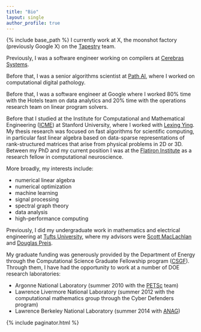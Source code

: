 ```yaml
---
title: "Bio"
layout: single
author_profile: true
---
```


{% include base_path %}
I currently work at X, the moonshot factory (previously Google X) on the [Tapestry](https://x.company/projects/tapestry/) team.

Previously, I was a software engineer working on compilers at [Cerebras Systems](https://cerebras.net/).

Before that, I was a senior algorithms scientist at [Path AI](https://www.pathai.com), where I worked on computational digital pathology.  

Before that, I was a software engineer at Google where I worked 80% time with the Hotels team on data analytics and 20% time with the operations research team on linear program solvers.

Before that I studied at the Institute for Computational and Mathematical Engineering ([ICME](https://icme.stanford.edu/)) at Stanford University, where I worked with [Lexing Ying](http://math.stanford.edu/~lexing/).  My thesis research was focused on fast algorithms for scientific computing, in particular fast linear algebra based on data-sparse representations of rank-structured matrices that arise from physical problems in 2D or 3D.  Between my PhD and my current position I was at the [Flatiron Institute](https://www.simonsfoundation.org/flatiron-institute/) as a research fellow in computational neuroscience.

More broadly, my interests include:

- numerical linear algebra
- numerical optimization
- machine learning
- signal processing
- spectral graph theory
- data analysis
- high-performance computing

Previously, I did my undergraduate work in mathematics and electrical engineering at [Tufts University](http://www.tufts.edu/), where my advisors were [Scott MacLachlan](http://www.math.mun.ca/~smaclachlan/) and [Douglas Preis](http://engineering.tufts.edu/ece/people/preis.htm).

My graduate funding was generously provided by the Department of Energy through the Computational Science Graduate Fellowship program ([CSGF](http://www.krellinst.org/csgf/)).  Through them, I have had the opportunity to work at a number of DOE research laboratories:

- Argonne National Laboratory (summer 2010 with the [PETSc](http://www.mcs.anl.gov/petsc/) team)
- Lawrence Livermore National Laboratory (summer 2012 with the computational mathematics group through the Cyber Defenders program)
- Lawrence Berkeley National Laboratory (summer 2014 with [ANAG](http://crd.lbl.gov/departments/applied-mathematics/ANAG/))


{% include paginator.html %}
